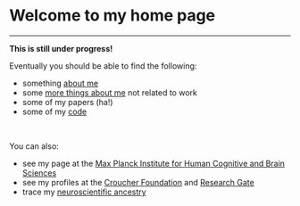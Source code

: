 # Welcome to my home page

---

**This is still under progress!**

Eventually you should be able to find the following:
- something [about me](about.md)
- some [more things about me](personal.md) not related to work
- some of my papers (ha!)
- some of my [code](code.md)

<br>

You can also:
- see my page at the [Max Planck Institute for Human Cognitive and Brain Sciences](http://www.cbs.mpg.de/person/cheung/162350)
- see my profiles at the [Croucher Foundation](https://scholars.croucher.org.hk/scholars/vincent-ka-ming-cheung) and [Research Gate](https://www.researchgate.net/profile/Vincent_Cheung8)
- trace my [neuroscientific ancestry](https://neurotree.org/neurotree/tree.php?pid=675381)
